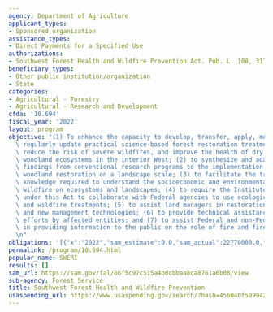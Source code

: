 ```yaml
---
agency: Department of Agriculture
applicant_types:
- Sponsored organization
assistance_types:
- Direct Payments for a Specified Use
authorizations:
- Southwest Forest Health and Wildfire Prevention Act. Pub. L. 108, 317.
beneficiary_types:
- Other public institution/organization
- State
categories:
- Agricultural - Forestry
- Agricultural - Research and Development
cfda: '10.694'
fiscal_year: '2022'
layout: program
objective: "(1) To enhance the capacity to develop, transfer, apply, monitor, and\
  \ regularly update practical science-based forest restoration treatments that will\
  \ reduce the risk of severe wildfires, and improve the health of dry forest and\
  \ woodland ecosystems in the interior West; (2) to synthesize and adapt scientific\
  \ findings from conventional research programs to the implementation of forest and\
  \ woodland restoration on a landscape scale; (3) to facilitate the transfer of interdisciplinary\
  \ knowledge required to understand the socioeconomic and environmental impacts of\
  \ wildfire on ecosystems and landscapes; (4) to require the Institutes established\
  \ under this Act to collaborate with Federal agencies to use ecological restoration\
  \ and wildfire treatments; (5) to assist land managers in restoration-based applications\
  \ and new management technologies; (6) to provide technical assistance to collaborative\
  \ efforts by affected entities; and (7) to assist Federal and non-Federal land managers\
  \ in providing information to the public on the role of fire and fire management.\r\
  \n"
obligations: '[{"x":"2022","sam_estimate":0.0,"sam_actual":22770000.0,"usa_spending_actual":22770000.0},{"x":"2023","sam_estimate":23000000.0,"sam_actual":0.0,"usa_spending_actual":3399998.25},{"x":"2024","sam_estimate":0.0,"sam_actual":0.0,"usa_spending_actual":0.0}]'
permalink: /program/10.694.html
popular_name: SWERI
results: []
sam_url: https://sam.gov/fal/66f5c97c515a4b0cbbaa8ca8761a6b08/view
sub-agency: Forest Service
title: Southwest Forest Health and Wildfire Prevention
usaspending_url: https://www.usaspending.gov/search/?hash=456040f50994273802f95dc6fdbcf5d0
---
```

